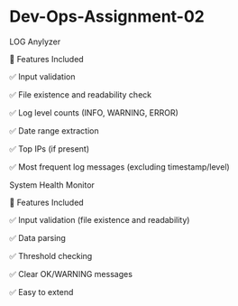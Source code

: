 # Dev-Ops-Assignment-02

LOG Anylyzer

🎯 Features Included

✅ Input validation

✅ File existence and readability check

✅ Log level counts (INFO, WARNING, ERROR)

✅ Date range extraction

✅ Top IPs (if present)

✅ Most frequent log messages (excluding timestamp/level)


System Health Monitor

🎯 Features Included

✅ Input validation (file existence and readability)

✅ Data parsing

✅ Threshold checking

✅ Clear OK/WARNING messages

✅ Easy to extend
